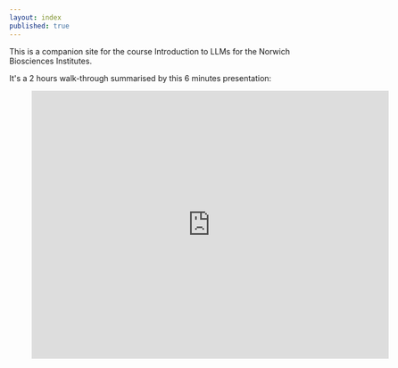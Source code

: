 ```yaml
---
layout: index
published: true
---
```


This is a companion site for the course Introduction to LLMs for the Norwich Biosciences Institutes.

It's a 2 hours walk-through summarised by this 6 minutes presentation:

<div class="video">
<figure>
<iframe width="640" height="480" src="https://www.youtube.com/embed/cHPGC4p0-0E" frameborder="0" allowfullscreen></iframe>
</figure>
</div>
 
 